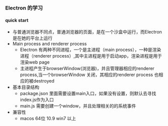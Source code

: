 ### Electron 的学习
#### quick start
- 与普通浏览器不同点，普通浏览器的页面，是在一个沙盒中运行，而Electron是在她的平台上运行
- Main process and renderer process  
  - Electron 有两种不同进程，一个是主进程（main process），一种是渲染进程（renderer process）,其中主进程是用于启动app，渲染进程是用于渲染web page 
  - 主进程产生于browserWindow(浏览器)，并且管理器相应的renderer process,当一个browserWindow 关闭，其相应的renderer process 也相应的被destroyed
- 基本目录结构
  - package.json 里面需要设置main入口，如果没有设置，则默认去寻找index.js作为入口
  - main.js 需要创建一个window，并且处理相关的的系统事件
- 兼容性
  - macos 64位 10.9 win7 以上   

